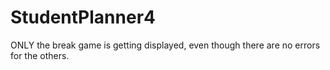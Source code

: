 # StudentPlanner4
ONLY the break game is getting displayed, even though there are no errors for the others.
